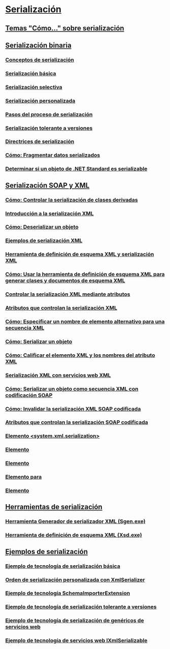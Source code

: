 # [Serialización](index.md)
## [Temas "Cómo…" sobre serialización](serialization-how-to-topics.md)
## [Serialización binaria](binary-serialization.md)
### [Conceptos de serialización](serialization-concepts.md)
### [Serialización básica](basic-serialization.md)
### [Serialización selectiva](selective-serialization.md)
### [Serialización personalizada](custom-serialization.md)
### [Pasos del proceso de serialización](steps-in-the-serialization-process.md)
### [Serialización tolerante a versiones](version-tolerant-serialization.md)
### [Directrices de serialización](serialization-guidelines.md)
### [Cómo: Fragmentar datos serializados](how-to-chunk-serialized-data.md)
### [Determinar si un objeto de .NET Standard es serializable](how-to-determine-if-netstandard-object-is-serializable.md)
## [Serialización SOAP y XML](xml-and-soap-serialization.md)
### [Cómo: Controlar la serialización de clases derivadas](how-to-control-serialization-of-derived-classes.md)
### [Introducción a la serialización XML](introducing-xml-serialization.md)
### [Cómo: Deserializar un objeto](how-to-deserialize-an-object.md)
### [Ejemplos de serialización XML](examples-of-xml-serialization.md)
### [Herramienta de definición de esquema XML y serialización XML](the-xml-schema-definition-tool-and-xml-serialization.md)
### [Cómo: Usar la herramienta de definición de esquema XML para generar clases y documentos de esquema XML](xml-schema-def-tool-gen.md)
### [Controlar la serialización XML mediante atributos](controlling-xml-serialization-using-attributes.md)
### [Atributos que controlan la serialización XML](attributes-that-control-xml-serialization.md)
### [Cómo: Especificar un nombre de elemento alternativo para una secuencia XML](how-to-specify-an-alternate-element-name-for-an-xml-stream.md)
### [Cómo: Serializar un objeto](how-to-serialize-an-object.md)
### [Cómo: Calificar el elemento XML y los nombres del atributo XML](how-to-qualify-xml-element-and-xml-attribute-names.md)
### [Serialización XML con servicios web XML](xml-serialization-with-xml-web-services.md)
### [Cómo: Serializar un objeto como secuencia XML con codificación SOAP](how-to-serialize-an-object-as-a-soap-encoded-xml-stream.md)
### [Cómo: Invalidar la serialización XML SOAP codificada](how-to-override-encoded-soap-xml-serialization.md)
### [Atributos que controlan la serialización SOAP codificada](attributes-that-control-encoded-soap-serialization.md)
### [Elemento <system.xml.serialization>](system-xml-serialization-element.md)
### [Elemento <dateTimeSerialization>](datetimeserialization-element.md)
### [Elemento <schemaImporterExtensions>](schemaimporterextensions-element.md)
### [<add> Elemento para <xmlSchemaImporterExtensions>](add-element-for-xmlschemaimporterextensions.md)
### [Elemento <xmlSerializer>](xmlserializer-element.md)
## [Herramientas de serialización](serialization-tools.md)
### [Herramienta Generador de serializador XML (Sgen.exe)](xml-serializer-generator-tool-sgen-exe.md)
### [Herramienta de definición de esquema XML (Xsd.exe)](xml-schema-definition-tool-xsd-exe.md)
## [Ejemplos de serialización](serialization-samples.md)
### [Ejemplo de tecnología de serialización básica](basic-serialization-technology-sample.md)
### [Orden de serialización personalizada con XmlSerializer](custom-serialization-order-with-xmlserializer.md)
### [Ejemplo de tecnología SchemaImporterExtension](schemaimporterextension-technology-sample.md)
### [Ejemplo de tecnología de serialización tolerante a versiones](version-tolerant-serialization-technology-sample.md)
### [Ejemplo de tecnología de serialización de genéricos de servicios web](web-services-generics-serialization-technology-sample.md)
### [Ejemplo de tecnología de servicios web IXmlSerializable](web-services-ixmlserializable-technology-sample.md)
